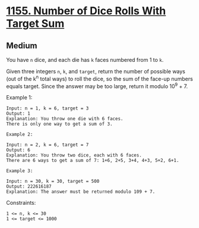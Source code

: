 # [1155. Number of Dice Rolls With Target Sum](https://leetcode.com/problems/number-of-dice-rolls-with-target-sum)

## Medium

You have `n` dice, and each die has `k` faces numbered from 1 to `k`.

Given three integers `n`, `k`, and `target`, return the number of possible ways (out of the k<sup>n</sup> total ways) to roll the dice, so the sum of the face-up numbers equals target. Since the answer may be too large, return it modulo 10<sup>9</sup> + 7.

Example 1:

```
Input: n = 1, k = 6, target = 3
Output: 1
Explanation: You throw one die with 6 faces.
There is only one way to get a sum of 3.

Example 2:

Input: n = 2, k = 6, target = 7
Output: 6
Explanation: You throw two dice, each with 6 faces.
There are 6 ways to get a sum of 7: 1+6, 2+5, 3+4, 4+3, 5+2, 6+1.

Example 3:

Input: n = 30, k = 30, target = 500
Output: 222616187
Explanation: The answer must be returned modulo 109 + 7.
```

Constraints:

```
1 <= n, k <= 30
1 <= target <= 1000
```
